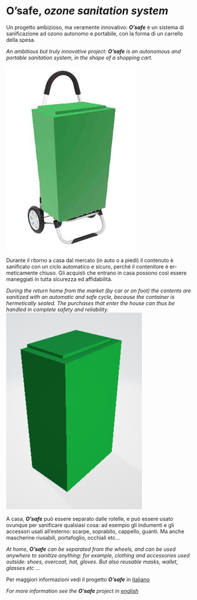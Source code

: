 # O’safe, *ozone  sanitation system*

Un progetto ambizioso, ma veramente innovativo: ***O’safe*** è un sistema di sanificazione ad ozono autonomo e portabile, con la forma di un carrello della spesa.

*An ambitious but truly innovative project: ***O’safe*** is an autonomous and portable sanitation system, in the shape of a shopping cart.*

![](images/o_safe02.jpg)

Durante il ritorno a casa dal mercato (in auto o a piedi) il contenuto è sanificato con un ciclo automatico e sicuro, perché il contenitore è er­meticamente chiuso. Gli acquisti che entrano in casa possono così es­sere maneggiati in tutta sicurezza ed affidabilità.

*During the return home from the market (by car or on foot) the contents are sanitized with an automatic and safe cycle, because the container is hermetically sealed. The purchases that enter the house can thus be handled in complete safety and reliability.*
![](images/o_safe01.png)

A casa, ***O’safe*** può essere separato dalle rotelle, e può essere usa­to ovunque per sanificare qualsiasi cosa: ad esempio gli indumenti e  gli accessori usati all’esterno: scarpe, soprabito, cappello, guanti. Ma anche mascherine riusabili, portafoglio, occhiali etc…

*At home, ***O’safe*** can be separated from the wheels, and can be used anywhere to sanitize anything: for example, clothing and accessories used outside: shoes, overcoat, hat, gloves. But also reusable masks, wallet, glasses etc …*


Per maggiori informazioni vedi il progetto ***O’safe*** in [italiano](https://github.com/msillano/Ozone-coronavirus-sonoff/blob/master/PROJECTS-DIY/O'safe/ozonetrolley_it.pdf) 

*For more information see the ***O’safe*** project in [english](https://github.com/msillano/Ozone-coronavirus-sonoff/blob/master/PROJECTS-DIY/O'safe/ozonetrolley_en.pdf)*
